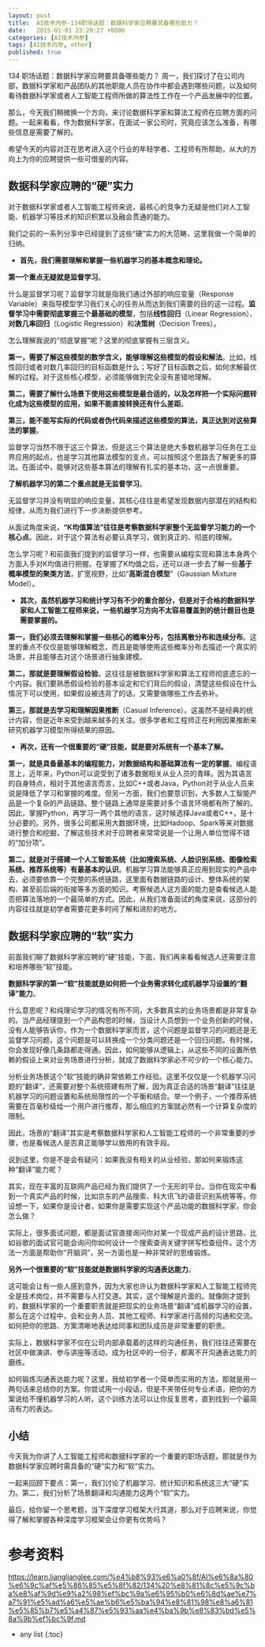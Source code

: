 ```yaml
---
layout: post
title:  AI技术内参-134职场话题：数据科学家应聘要具备哪些能力？
date:   2015-01-01 23:20:27 +0800
categories: [AI技术内参]
tags: [AI技术内参, other]
published: true
---
```




134 职场话题：数据科学家应聘要具备哪些能力？
周一，我们探讨了在公司内部，数据科学家和产品团队的其他职能人员在协作中都会遇到哪些问题，以及如何看待数据科学家或者人工智能工程师所做的算法性工作在一个产品发展中的位置。

那么，今天我们稍微换一个方向，来讨论数据科学家和算法工程师在应聘方面的问题。一起来看看，作为数据科学家，在面试一家公司时，究竟应该怎么准备，有哪些信息是需要了解的。

希望今天的内容对正在思考进入这个行业的年轻学者、工程师有所帮助，从大的方向上为你的应聘提供一些可借鉴的内容。

## 数据科学家应聘的“硬”实力

对于数据科学家或者人工智能工程师来说，最核心的竞争力无疑是他们对人工智能、机器学习等技术的知识积累以及融会贯通的能力。

我们之前的一系列分享中已经提到了这些“硬”实力的大范畴，这里我做一个简单的归纳。

* **首先，我们需要理解和掌握一些机器学习的基本概念和理论。**

**第一个重点无疑就是监督学习**。

什么是监督学习呢？监督学习就是指我们通过外部的响应变量（Response Variable）来指导模型学习我们关心的任务从而达到我们需要的目的这一过程。**监督学习中需要彻底掌握三个最基础的模型**，包括**线性回归**（Linear Regression）、**对数几率回归**（Logistic Regression）和**决策树**（Decision Trees）。

怎么理解我说的“彻底掌握”呢？这里的彻底掌握有三层含义。

**第一，需要了解这些模型的数学含义，能够理解这些模型的假设和解法**。比如，线性回归或者对数几率回归的目标函数是什么；写好了目标函数之后，如何求解最优解的过程。对于这些核心模型，必须能够做到完全没有差错地理解。

**第二，需要了解什么场景下使用这些模型是最合适的，以及怎样把一个实际问题转化成为这些模型的应用，如果不能直接转换还有什么差距**。

**第三，能不能写实际的代码或者伪代码来描述这些模型的算法，真正达到对这些算法的掌握**。

监督学习当然不限于这三个算法，但是这三个算法是绝大多数机器学习任务在工业界应用的起点，也是学习其他算法模型的支点，可以按照这个思路去了解更多的算法。在面试中，能够对这些基本算法的理解有扎实的基本功，这一点很重要。

**了解机器学习的第二个重点就是无监督学习**。

无监督学习并没有明显的响应变量，其核心往往是希望发现数据内部潜在的结构和规律，从而为我们进行下一步决断提供参考。

从面试角度来说，**“K均值算法”往往是考察数据科学家整个无监督学习能力的一个核心点**。因此，对于这个算法有必要认真学习，做到真正的、彻底的理解。

怎么学习呢？和前面我们提到的监督学习一样，也需要从编程实现和算法本身两个方面入手对K均值进行把握。在掌握了K均值之后，还可以进一步去了解一些**基于概率模型的聚类方法**，扩宽视野，比如“**高斯混合模型**”（Gaussian Mixture Model）。

* **其次，虽然机器学习和统计学习有不少的重合部分，但是对于合格的数据科学家和人工智能工程师来说，一些机器学习方向不太容易覆盖到的统计题目也是需要掌握的。**

**第一，我们必须去理解和掌握一些核心的概率分布，包括离散分布和连续分布**。这里的重点不仅仅是能够理解概念，而且是能够使用这些概率分布去描述一个真实的场景，并且能够去对这个场景进行抽象建模。

**第二，那就是要理解假设检验**。这往往是被数据科学家和算法工程师彻底遗忘的一个内容。我们要熟悉假设检验的基本设定和它们背后的假设，清楚这些假设在什么情况下可以使用，如果假设被违背了的话，又需要做哪些工作去弥补。

**第三，那就是去学习和理解因果推断**（Casual Inference）。这虽然不是经典的统计内容，但是近年来受到越来越多的关注。很多学者和工程师正在利用因果推断来研究机器学习模型所得结果的原因。

* **再次，还有一个很重要的“硬”技能，就是要对系统有一个基本了解。**

**第一，就是具备最基本的编程能力，对数据结构和基础算法有一定的掌握**。编程语言上，近年来，Python可以说受到了诸多数据相关从业人员的青睐。因为其语言的自身特点，相对于其他语言而言，比如C++或者Java，Python对于从业人员来说是降低了学习和掌握的难度。但另一方面，我们也要意识到，大多数人工智能产品是一个复杂的产品链路。整个链路上通常是需要对多个语言环境都有所了解的。因此，掌握Python，再学习一两个其他的语言，这时候选择Java或者C++，是十分必要的。另外，很多公司都采用大数据环境，比如Hadoop、Spark等来对数据进行整合和挖掘，了解这些技术对于应聘者来常常说是一个让用人单位觉得不错的“加分项”。

**第二，就是对于搭建一个人工智能系统（比如搜索系统、人脸识别系统、图像检索系统、推荐系统等）有最基本的认识**。机器学习算法能够真正应用到现实的产品中去，必须要依靠一个完整的系统链路，这里面有数据链路的设计、整体系统的架构、甚至前后端的衔接等多方面的知识。考察候选人这方面的能力是查看候选人能否把算法落地的一个最简单的方式。因此，从我们准备面试的角度来说，这部分的内容往往就是初学者需要花更多时间了解和进阶的地方。

## 数据科学家应聘的“软”实力

前面我们聊了数据科学家应聘的“硬”技能，下面，我们再来看看候选人还需要注意和培养哪些“软”技能。

**数据科学家的第一“软”技能就是如何把一个业务需求转化成机器学习设置的“翻译”能力**。

什么意思呢？和纯理论学习的情况有所不同，大多数真实的业务场景都是非常复杂的。当产品经理提到一个产品构思的时候，当设计人员想到一个业务创新的时候，没有人能够告诉你，作为一个数据科学家而言，这个问题是监督学习的问题还是无监督学习问题，这个问题是可以转换成一个分类问题还是一个回归问题。有时候，你会发现好像几条路都走得通。因此，如何能够从逻辑上，从这些不同的设置所依赖的假设上来对业务场景进行分析，就成了数据科学家必不可少的一个核心能力。

分析业务场景这个“软”技能的确非常依赖工作经验。这里不仅仅是一个机器学习问题的“翻译”，还需要对整个系统搭建有所了解，因为真正合适的场景“翻译”往往是机器学习的问题设置和系统局限性的一个平衡和结合。举一个例子，一个推荐系统需要在百毫秒级给一个用户进行推荐，那么相应的方案就必然有一个计算复杂度的限制。

因此，场景的“翻译”其实是考察数据科学家和人工智能工程师的一个非常重要的步骤，也是看候选人是否真正能够学以致用的有效手段。

说到这里，你是不是会有疑问：如果我没有相关的从业经验，那如何来锻炼这种“翻译”能力呢？

其实，现在丰富的互联网产品已经为我们提供了一个无形的平台。当你在现实中看到一个真实产品的时候，比如京东的产品搜索、科大讯飞的语音识别系统等等，你设想一下，如果你是设计者，如果你是需要实现这个产品功能的数据科学家，你会怎么做？

实际上，很多面试问题，都是面试官直接询问你对某一个现成产品的设计思路，比如谷歌的面试官可能会询问你如何设计一个搜索查询关键字拼写检查组件。这个方法一方面是帮助你“开脑洞”，另一方面也是一种非常好的思维锻炼。

**另外一个很重要的“软”技能就是数据科学家的沟通表达能力**。

这可能会让有一些人感到意外，因为大家也许认为数据科学家和人工智能工程师完全是技术岗位，并不需要与人打交道。其实，这个理解是片面的。就像刚才提到的，数据科学家的一个重要职责就是把现实的业务场景“翻译”成机器学习的设置，那么在这个过程中，会和业务人员、其他工程师、科学家进行高频的沟通和交流。如何把你的思路、方案清晰地表达给同事和团队成员是非常重要的职责。

实际上，数据科学家不仅在公司内部承载着的这样的沟通任务，我们往往还需要在社区中做演讲、参与讲座等活动，成为社区中的一份子，都离不开沟通表达能力的磨练。

如何锻炼沟通表达能力呢？这里，我给初学者一个简单而实用的方法，那就是用一两句话来总结你的方案。你尝试用一小段话，但是不夹带任何专业术语，把你的方案说给不懂机器学习的人听。这个训练方法可以让你反复思考，直到找到一个最简洁有力的表达。

## 小结

今天我为你讲了人工智能工程师和数据科学家的一个重要的职场话题，那就是作为数据科学家应聘时需具备的“硬”实力和“软”实力。

一起来回顾下要点：第一，我们讨论了机器学习、统计知识和系统这三大“硬”实力。第二，我们分析了场景翻译和沟通能力这两个“软”实力。

最后，给你留一个思考题，当下深度学习框架大行其道，那么对于应聘来说，你觉得了解和掌握各种深度学习框架会让你更有优势吗？




# 参考资料

https://learn.lianglianglee.com/%e4%b8%93%e6%a0%8f/AI%e6%8a%80%e6%9c%af%e5%86%85%e5%8f%82/134%20%e8%81%8c%e5%9c%ba%e8%af%9d%e9%a2%98%ef%bc%9a%e6%95%b0%e6%8d%ae%e7%a7%91%e5%ad%a6%e5%ae%b6%e5%ba%94%e8%81%98%e8%a6%81%e5%85%b7%e5%a4%87%e5%93%aa%e4%ba%9b%e8%83%bd%e5%8a%9b%ef%bc%9f.md

* any list
{:toc}
